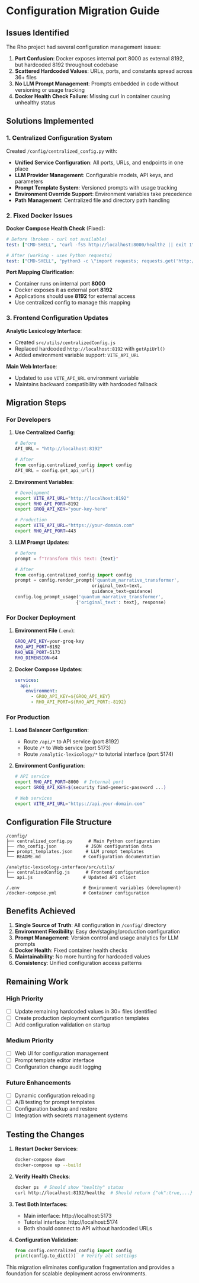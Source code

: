 # Configuration Migration Guide

## Issues Identified

The Rho project had several configuration management issues:

1. **Port Confusion**: Docker exposes internal port 8000 as external 8192, but hardcoded 8192 throughout codebase
2. **Scattered Hardcoded Values**: URLs, ports, and constants spread across 36+ files  
3. **No LLM Prompt Management**: Prompts embedded in code without versioning or usage tracking
4. **Docker Health Check Failure**: Missing curl in container causing unhealthy status

## Solutions Implemented

### 1. Centralized Configuration System

Created `/config/centralized_config.py` with:

- **Unified Service Configuration**: All ports, URLs, and endpoints in one place
- **LLM Provider Management**: Configurable models, API keys, and parameters  
- **Prompt Template System**: Versioned prompts with usage tracking
- **Environment Override Support**: Environment variables take precedence
- **Path Management**: Centralized file and directory path handling

### 2. Fixed Docker Issues

**Docker Compose Health Check** (Fixed):
```yaml
# Before (broken - curl not available)
test: ["CMD-SHELL", "curl -fsS http://localhost:8000/healthz || exit 1"]

# After (working - uses Python requests)  
test: ["CMD-SHELL", "python3 -c \"import requests; requests.get('http://localhost:8000/healthz', timeout=5)\" || exit 1"]
```

**Port Mapping Clarification**:
- Container runs on internal port **8000**
- Docker exposes it as external port **8192**
- Applications should use **8192** for external access
- Use centralized config to manage this mapping

### 3. Frontend Configuration Updates

**Analytic Lexicology Interface**:
- Created `src/utils/centralizedConfig.js` 
- Replaced hardcoded `http://localhost:8192` with `getApiUrl()`
- Added environment variable support: `VITE_API_URL`

**Main Web Interface**:
- Updated to use `VITE_API_URL` environment variable
- Maintains backward compatibility with hardcoded fallback

## Migration Steps

### For Developers

1. **Use Centralized Config**:
   ```python
   # Before
   API_URL = "http://localhost:8192"
   
   # After  
   from config.centralized_config import config
   API_URL = config.get_api_url()
   ```

2. **Environment Variables**:
   ```bash
   # Development
   export VITE_API_URL="http://localhost:8192"
   export RHO_API_PORT=8192
   export GROQ_API_KEY="your-key-here"
   
   # Production
   export VITE_API_URL="https://your-domain.com"
   export RHO_API_PORT=443
   ```

3. **LLM Prompt Updates**:
   ```python
   # Before
   prompt = f"Transform this text: {text}"
   
   # After
   from config.centralized_config import config
   prompt = config.render_prompt('quantum_narrative_transformer', 
                                original_text=text, 
                                guidance_text=guidance)
   config.log_prompt_usage('quantum_narrative_transformer', 
                          {'original_text': text}, response)
   ```

### For Docker Deployment

1. **Environment File** (`.env`):
   ```bash
   GROQ_API_KEY=your-groq-key
   RHO_API_PORT=8192
   RHO_WEB_PORT=5173
   RHO_DIMENSION=64
   ```

2. **Docker Compose Updates**:
   ```yaml
   services:
     api:
       environment:
         - GROQ_API_KEY=${GROQ_API_KEY}
         - RHO_API_PORT=${RHO_API_PORT:-8192}
   ```

### For Production

1. **Load Balancer Configuration**:
   - Route `/api/*` to API service (port 8192)
   - Route `/*` to Web service (port 5173)
   - Route `/analytic-lexicology/*` to tutorial interface (port 5174)

2. **Environment Configuration**:
   ```bash
   # API service
   export RHO_API_PORT=8000  # Internal port
   export GROQ_API_KEY=$(security find-generic-password ...)
   
   # Web services  
   export VITE_API_URL="https://api.your-domain.com"
   ```

## Configuration File Structure

```
/config/
├── centralized_config.py      # Main Python configuration  
├── rho_config.json           # JSON configuration data
├── prompt_templates.json     # LLM prompt templates
└── README.md                # Configuration documentation

/analytic-lexicology-interface/src/utils/
├── centralizedConfig.js      # Frontend configuration
└── api.js                   # Updated API client

/.env                        # Environment variables (development)
/docker-compose.yml          # Container configuration
```

## Benefits Achieved

1. **Single Source of Truth**: All configuration in `/config/` directory
2. **Environment Flexibility**: Easy dev/staging/production configuration
3. **Prompt Management**: Version control and usage analytics for LLM prompts
4. **Docker Health**: Fixed container health checks
5. **Maintainability**: No more hunting for hardcoded values
6. **Consistency**: Unified configuration access patterns

## Remaining Work

### High Priority
- [ ] Update remaining hardcoded values in 30+ files identified
- [ ] Create production deployment configuration templates
- [ ] Add configuration validation on startup

### Medium Priority  
- [ ] Web UI for configuration management
- [ ] Prompt template editor interface
- [ ] Configuration change audit logging

### Future Enhancements
- [ ] Dynamic configuration reloading
- [ ] A/B testing for prompt templates
- [ ] Configuration backup and restore
- [ ] Integration with secrets management systems

## Testing the Changes

1. **Restart Docker Services**:
   ```bash
   docker-compose down
   docker-compose up --build
   ```

2. **Verify Health Checks**:
   ```bash
   docker ps  # Should show "healthy" status
   curl http://localhost:8192/healthz  # Should return {"ok":true,...}
   ```

3. **Test Both Interfaces**:
   - Main interface: http://localhost:5173
   - Tutorial interface: http://localhost:5174 
   - Both should connect to API without hardcoded URLs

4. **Configuration Validation**:
   ```python
   from config.centralized_config import config
   print(config.to_dict())  # Verify all settings
   ```

This migration eliminates configuration fragmentation and provides a foundation for scalable deployment across environments.